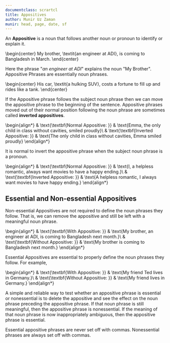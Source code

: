 ```yaml
---
documentclass: scrartcl
title: Appositives
author: Munir Uz Zaman
munir: head, page, date, sf
---
```


An **Appositive** is a noun that follows another noun or pronoun to identify or explain it. 

\begin{center}
    My brother, \textit{an engineer at ADI}, is coming to Bangladesh in March.
\end{center}

Here the phrase "*an engineer at ADI*" explains the noun "My Brother". Appositive Phrases are 
essentially noun phrases. 

\begin{center}
His car, \textit{a hulking SUV}, costs a fortune to fill up and rides like a tank.
\end{center}

If the Appositive phrase follows the subject noun phrase then we can move the appositive 
phrase to the beginning of the sentence. Appositive phrases moved out of their normal position 
following the noun phrase are sometimes called **inverted appositives**.

\begin{align*}
& \text{\textbf{Normal Appositive: }}    & \text{Emma, the only child in class without cavities, smiled proudly}\\
& \text{\textbf{Inverted Appositive: }} & \text{The only child in class without cavities, Emma smiled proudly}
\end{align*}

It is normal to invert the appositive phrase when the subject noun phrase is a pronoun.

\begin{align*}
& \text{\textbf{Normal Appositive: }}    & \text{I, a helpless romantic, always want movies to have a happy ending.}\\
& \text{\textbf{Inverted Appositive: }}  & \text{A helpless romantic, I always want movies to have happy ending.}
\end{align*}

## Essential and Non-essential Appositives

Non-essential Appositives are not required to define the noun phrases they follow. 
That is, we can remove the appositive and still be left with a meaningful noun phrase.

\begin{align*}
& \text{\textbf{With Appositive: }}    & \text{My brother, an engineer at ADI, is coming to Bangladesh next month.}\\
& \text{\textbf{Without Appositive: }}  & \text{My brother is coming to Bangladesh next month.}
\end{align*}

Essential Appositives are essential to properly define the noun phrases they follow. For example,

\begin{align*}
& \text{\textbf{With Appositive: }}    & \text{My friend Ted lives in Germany.}\\
& \text{\textbf{Without Appositive: }}  & \text{My friend lives in Germany.}
\end{align*}

A simple and reliable way to test whether an appositive phrase is essential or 
nonessential is to delete the appositive and see the effect on the noun phrase 
preceding the appositive phrase. If that noun phrase is still meaningful, then the 
appositive phrase is nonessential. If the meaning of that noun phrase is now 
inappropriately ambiguous, then the appositive phrase is essential.

Essential appositive phrases are never set off with commas. 
Nonessential phrases are always set off with commas.
